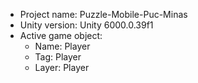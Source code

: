 <!-- UNITY CODE ASSIST INSTRUCTIONS START -->
- Project name: Puzzle-Mobile-Puc-Minas
- Unity version: Unity 6000.0.39f1
- Active game object:
  - Name: Player
  - Tag: Player
  - Layer: Player
<!-- UNITY CODE ASSIST INSTRUCTIONS END -->